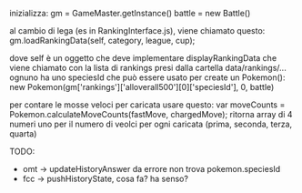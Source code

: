 inizializza:
gm = GameMaster.getInstance()
battle = new Battle()

al cambio di lega (es in RankingInterface.js), viene chiamato questo:
gm.loadRankingData(self, category, league, cup);

dove self è un oggetto che deve implementare displayRankingData che viene chiamato con la lista di rankings presi dalla cartella data/rankings/... ognuno ha uno speciesId che può essere usato per create un Pokemon():
new Pokemon(gm['rankings']['alloverall500'][0]['speciesId'], 0, battle)

per contare le mosse veloci per caricata usare questo:
var moveCounts = Pokemon.calculateMoveCounts(fastMove, chargedMove);
ritorna array di 4 numeri uno per il numero di veolci per ogni caricata (prima, seconda, terza, quarta)

TODO:
- omt -> updateHistoryAnswer da errore non trova pokemon.speciesId
- fcc -> pushHistoryState, cosa fa? ha senso?
